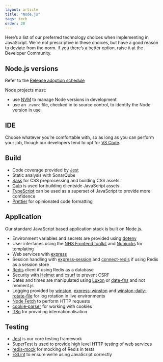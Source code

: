 ```yaml
---
layout: article
title: "Node.js"
tags: tech
order: 20
---
```

Here’s a list of our preferred technology choices when implementing in
JavaScript. We’re not prescriptive in these choices, but have a good reason to
deviate from the norm. If you there’s a better option, raise it at the
Developer Community.

## Node.js versions

Refer to the [Release adoption schedule](../tech-release-adoption-schedule)

Node projects must:

* use [NVM](https://github.com/nvm-sh/nvm) to manage Node versions in development
* use an `.nvmrc` file, checked in to source control, to identify the Node version in use

## IDE

Choose whatever you’re comfortable with, so as long as you can perform your
job, though our developers tend to opt for [VS Code](https://code.visualstudio.com/).

## Build

* Code coverage provided by [Jest](https://jestjs.io/)
* Static analysis with SonarQube
* [Sass](https://www.npmjs.com/package/sass) for CSS preprocessing and building CSS assets
* [Gulp](https://gulpjs.com/) is used for building clientside JavaScript assets
* [TypeScript](https://www.typescriptlang.org/) can be used as a superset of JavaScript to provide more confidence
* [Prettier](https://prettier.io/) for opinionated code formatting

## Application

Our standard JavaScript based application stack is built on Node.js.

* Environment variables and secrets are provided using [dotenv](https://www.npmjs.com/package/dotenv)
* User interfaces using the [NHS Frontend toolkit](https://service-manual.nhs.uk/design-system) and [Nunjucks](https://mozilla.github.io/nunjucks/) for templating
* Web services with [express](http://expressjs.com/)
* Session handling with [express-session](https://www.npmjs.com/package/express-session) and [connect-redis](https://www.npmjs.com/package/connect-redis) if using Redis as a session store
* [Redis](https://www.npmjs.com/package/redis) client if using Redis as a database
* Security with [Helmet](https://helmetjs.github.io/) and [csurf](https://www.npmjs.com/package/csurf) to prevent CSRF
* Dates and times are manipulated using [Luxon](https://moment.github.io/luxon/#) or [date-fns](https://date-fns.org/) and not moment.js
* Logging provided by [winston](https://www.npmjs.com/package/winston), [express-winston](https://www.npmjs.com/package/express-winston) and [winston-daily-rotate-file](https://www.npmjs.com/package/winston-daily-rotate-file) for log rotation in live environments
* [Node Fetch](https://www.npmjs.com/package/node-fetch) to perform HTTP requests
* [cookie-parser](https://www.npmjs.com/package/cookie-parser) for working with cookies
* [I18n](https://www.npmjs.com/package/i18n) for providing internationalisation

## Testing

* [Jest](https://jestjs.io/) is our core testing framework
* [SuperTest](https://www.npmjs.com/package/supertest) is used to provide high level HTTP testing of web services
* [redis-mock](https://www.npmjs.com/package/redis-mock) for mocking of Redis in tests
* [ESLint](https://eslint.org/) to ensure we’re using JavaScript correctly
